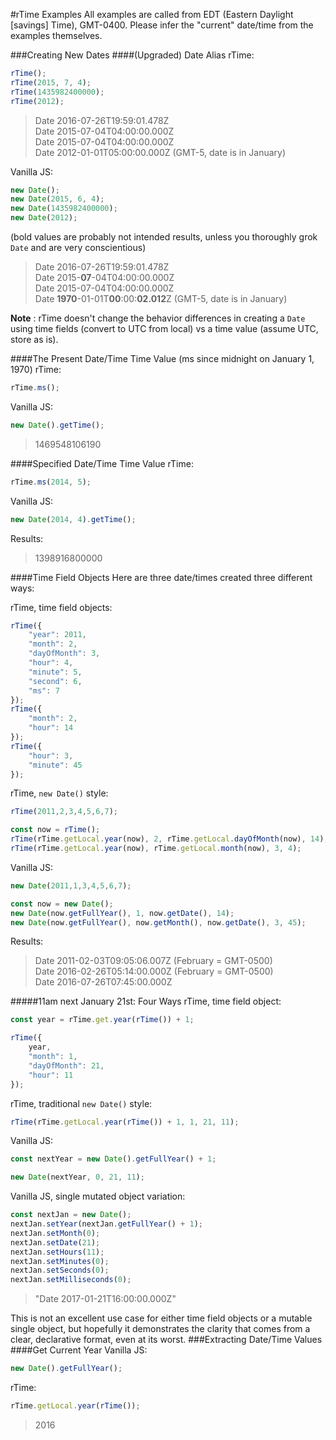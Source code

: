 #rTime Examples
All examples are called from EDT (Eastern Daylight [savings] Time), GMT-0400. Please infer the "current" date/time from the examples themselves.

###Creating New Dates
####(Upgraded) Date Alias
rTime:
```javascript
rTime();
rTime(2015, 7, 4);
rTime(1435982400000);
rTime(2012);
```
> Date 2016-07-26T19:59:01.478Z  
> Date 2015-07-04T04:00:00.000Z  
> Date 2015-07-04T04:00:00.000Z  
> Date 2012-01-01T05:00:00.000Z (GMT-5, date is in January)

Vanilla JS:
```javascript
new Date();
new Date(2015, 6, 4);
new Date(1435982400000);
new Date(2012);
```
(bold values are probably not intended results, unless you thoroughly grok `Date` and are very conscientious)
> Date 2016-07-26T19:59:01.478Z  
> Date 2015-**07**-04T04:00:00.000Z  
> Date 2015-07-04T04:00:00.000Z  
> Date **1970**-01-01T**00**:00:**02.012**Z (GMT-5, date is in January)

**Note** : rTime doesn't change the behavior differences in creating a `Date` using time fields (convert to UTC from local) vs a time value (assume UTC, store as is).

####The Present Date/Time Time Value (ms since midnight on January 1, 1970)
rTime:
```javascript
rTime.ms();
```
Vanilla JS:
```javascript
new Date().getTime();
```
> 1469548106190

####Specified Date/Time Time Value
rTime:
```javascript
rTime.ms(2014, 5);
```
Vanilla JS:
```javascript
new Date(2014, 4).getTime();
```
Results:
> 1398916800000

####Time Field Objects
Here are three date/times created three different ways:

rTime, time field objects:
```javascript
rTime({
	"year": 2011,
	"month": 2,
	"dayOfMonth": 3,
	"hour": 4,
	"minute": 5,
	"second": 6,
	"ms": 7
});
rTime({
	"month": 2,
	"hour": 14
});
rTime({
	"hour": 3,
	"minute": 45
});
```
rTime, `new Date()` style:
```javascript
rTime(2011,2,3,4,5,6,7);

const now = rTime();
rTime(rTime.getLocal.year(now), 2, rTime.getLocal.dayOfMonth(now), 14);
rTime(rTime.getLocal.year(now), rTime.getLocal.month(now), 3, 4);
```
Vanilla JS:
```javascript
new Date(2011,1,3,4,5,6,7);

const now = new Date();
new Date(now.getFullYear(), 1, now.getDate(), 14);
new Date(now.getFullYear(), now.getMonth(), now.getDate(), 3, 45);
```
Results:
> Date 2011-02-03T09:05:06.007Z (February = GMT-0500)  
> Date 2016-02-26T05:14:00.000Z (February = GMT-0500)  
> Date 2016-07-26T07:45:00.000Z

#####11am next January 21st: Four Ways
rTime, time field object:
```javascript
const year = rTime.get.year(rTime()) + 1;

rTime({
	year,
	"month": 1,
	"dayOfMonth": 21,
	"hour": 11
});
```
rTime, traditional `new Date()` style:
```javascript
rTime(rTime.getLocal.year(rTime()) + 1, 1, 21, 11);
```
Vanilla JS:
```javascript
const nextYear = new Date().getFullYear() + 1;

new Date(nextYear, 0, 21, 11);
```
Vanilla JS, single mutated object variation:
```javascript
const nextJan = new Date();
nextJan.setYear(nextJan.getFullYear() + 1);
nextJan.setMonth(0);
nextJan.setDate(21);
nextJan.setHours(11);
nextJan.setMinutes(0);
nextJan.setSeconds(0);
nextJan.setMilliseconds(0);
```
> "Date 2017-01-21T16:00:00.000Z"

This is not an excellent use case for either time field objects or a mutable single object, but hopefully it demonstrates the clarity that comes from a clear, declarative format, even at its worst.
###Extracting Date/Time Values
####Get Current Year
Vanilla JS:
```javascript
new Date().getFullYear();
```
rTime:
```javascript
rTime.getLocal.year(rTime());
```
> 2016
